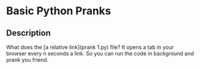 # Basic Python Pranks

## Description

What does the [a relative link](prank 1.py) file? It opens a tab in your browser every n seconds a link. So you can run the code in background and prank you friend.
